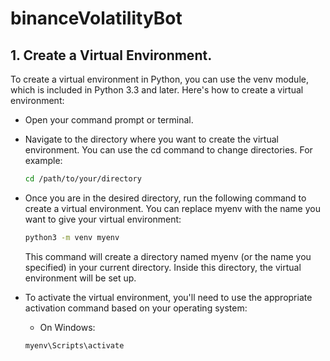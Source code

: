 # binanceVolatilityBot
## 1. Create a Virtual Environment.
   
To create a virtual environment in Python, you can use the venv module, which is included in Python 3.3 and later. Here's how to create a virtual environment:
- Open your command prompt or terminal.
- Navigate to the directory where you want to create the virtual environment.
  You can use the cd command to change directories.
  For example:
  ```bash
  cd /path/to/your/directory
  ```
 - Once you are in the desired directory, run the following command to create a virtual environment.
   You can replace myenv with the name you want to give your virtual environment:
   ```bash
   python3 -m venv myenv
   ```
   This command will create a directory named myenv (or the name you specified) in your current directory.
   Inside this directory, the virtual environment will be set up.

- To activate the virtual environment, you'll need to use the appropriate activation command based on your operating system:
  - On Windows:
  ```bash
  myenv\Scripts\activate
  ```
  
